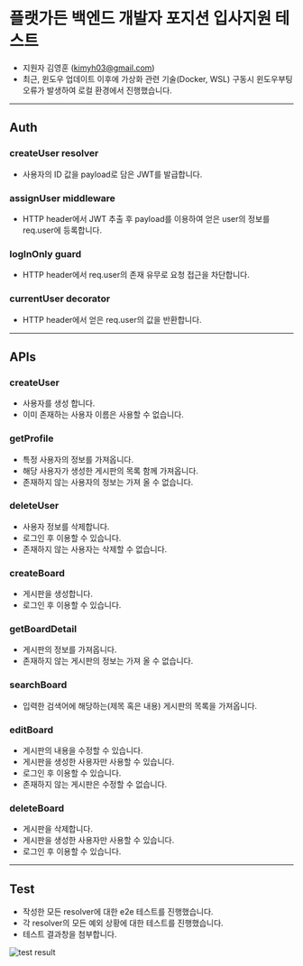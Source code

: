 # 플랫가든 백엔드 개발자 포지션 입사지원 테스트

- 지원자 김영훈 (kimyh03@gmail.com)
- 최근, 윈도우 업데이트 이후에 가상화 관련 기술(Docker, WSL) 구동시 윈도우부팅 오류가 발생하여 로컬 환경에서 진행했습니다.

___

## Auth

### createUser resolver

- 사용자의 ID 값을 payload로 담은 JWT를 발급합니다.

### assignUser middleware

- HTTP header에서 JWT 추출 후 payload를 이용하여 얻은 user의 정보를 req.user에 등록합니다.

### logInOnly guard

- HTTP header에서 req.user의 존재 유무로 요청 접근을 차단합니다.

### currentUser decorator

- HTTP header에서 얻은 req.user의 값을 반환합니다.

___

## APIs

### createUser

- 사용자를 생성 합니다.
- 이미 존재하는 사용자 이름은 사용할 수 없습니다.
  
### getProfile

- 특정 사용자의 정보를 가져옵니다.
- 해당 사용자가 생성한 게시판의 목록 함께 가져옵니다.
- 존재하지 않는 사용자의 정보는 가져 올 수 없습니다.

### deleteUser

- 사용자 정보를 삭제합니다.
- 로그인 후 이용할 수 있습니다.
- 존재하지 않는 사용자는 삭제할 수 없습니다.

### createBoard

- 게시판을 생성합니다.
- 로그인 후 이용할 수 있습니다.

### getBoardDetail

- 게시판의 정보를 가져옵니다.
- 존재하지 않는 게시판의 정보는 가져 올 수 없습니다.

### searchBoard

- 입력한 검색어에 해당하는(제목 혹은 내용) 게시판의 목록을 가져옵니다.

### editBoard

- 게시판의 내용을 수정할 수 있습니다.
- 게시판을 생성한 사용자만 사용할 수 있습니다.
- 로그인 후 이용할 수 있습니다.
- 존재하지 않는 게시판은 수정할 수 없습니다.

### deleteBoard

- 게시판을 삭제합니다.
- 게시판을 생성한 사용자만 사용할 수 있습니다.
- 로그인 후 이용할 수 있습니다.

___

## Test

- 작성한 모든 resolver에 대한 e2e 테스트를 진행했습니다.
- 각 resolver의 모든 예외 상황에 대한 테스트를 진행했습니다.
- 테스트 결과창을 첨부합니다.

![test result](https://user-images.githubusercontent.com/59421544/102335506-5d3f2200-3fd3-11eb-8f5a-11a9e859036c.jpg)
